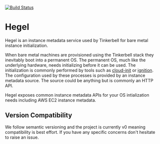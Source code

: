 [![Build Status](https://github.com/tinkerbell/hegel/actions/workflows/ci.yaml/badge.svg)](https://github.com/tinkerbell/hegel/actions/workflows/ci.yaml)

# Hegel

Hegel is an instance metadata service used by Tinkerbell for bare metal instance initialization.

When bare metal machines are provisioned using the Tinkerbell stack they inevitably boot into a
permanent OS. The permanent OS, much like the underlying hardware, needs initializing before it 
can be used. The initialization is commonly performed by tools such as [cloud-init] or [ignition]. 
The configuration used by these processes is provided by an instance metadata source. The source
could be anything but is commonly an HTTP API.

Hegel exposes common instance metadata APIs for your OS intialization needs including AWS EC2 
instance metadata.

## Version Compatibility

We follow semantic versioning and the project is currently v0 meaning compatibility is best effort.
If you have any specific concerns don't hesitate to raise an issue.

[cloud-init]: https://cloudinit.readthedocs.io/en/latest/
[ignition]: https://coreos.github.io/ignition/